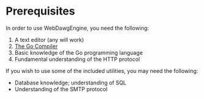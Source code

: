 # Prerequisites

In order to use WebDawgEngine, you need the following:

1. A text editor (any will work)
2. [The Go Compiler](https://go.dev/dl)
3. Basic knowledge of the Go programming language
4. Fundamental understanding of the HTTP protocol

If you wish to use some of the included utilities, you may need the following:

- Database knowledge; understanding of SQL
- Understanding of the SMTP protocol